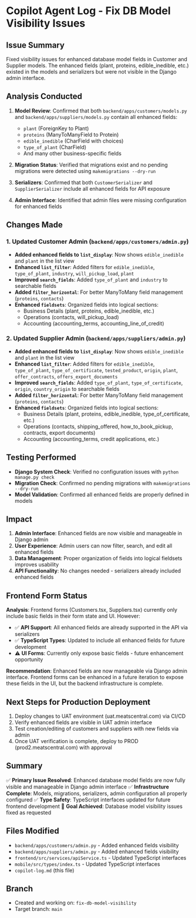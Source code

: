 # Copilot Agent Log - Fix DB Model Visibility Issues

## Issue Summary
Fixed visibility issues for enhanced database model fields in Customer and Supplier models. The enhanced fields (plant, proteins, edible_inedible, etc.) existed in the models and serializers but were not visible in the Django admin interface.

## Analysis Conducted
1. **Model Review**: Confirmed that both `backend/apps/customers/models.py` and `backend/apps/suppliers/models.py` contain all enhanced fields:
   - `plant` (ForeignKey to Plant)
   - `proteins` (ManyToManyField to Protein)
   - `edible_inedible` (CharField with choices)
   - `type_of_plant` (CharField)
   - And many other business-specific fields

2. **Migration Status**: Verified that migrations exist and no pending migrations were detected using `makemigrations --dry-run`

3. **Serializers**: Confirmed that both `CustomerSerializer` and `SupplierSerializer` include all enhanced fields for API exposure

4. **Admin Interface**: Identified that admin files were missing configuration for enhanced fields

## Changes Made

### 1. Updated Customer Admin (`backend/apps/customers/admin.py`)
- **Added enhanced fields to `list_display`**: Now shows `edible_inedible` and `plant` in the list view
- **Enhanced `list_filter`**: Added filters for `edible_inedible`, `type_of_plant`, `industry`, `will_pickup_load`, `plant`
- **Improved `search_fields`**: Added `type_of_plant` and `industry` to searchable fields
- **Added `filter_horizontal`**: For better ManyToMany field management (`proteins`, `contacts`)
- **Enhanced `fieldsets`**: Organized fields into logical sections:
  - Business Details (plant, proteins, edible_inedible, etc.)
  - Operations (contacts, will_pickup_load)
  - Accounting (accounting_terms, accounting_line_of_credit)

### 2. Updated Supplier Admin (`backend/apps/suppliers/admin.py`)
- **Added enhanced fields to `list_display`**: Now shows `edible_inedible` and `plant` in the list view
- **Enhanced `list_filter`**: Added filters for `edible_inedible`, `type_of_plant`, `type_of_certificate`, `tested_product`, `origin`, `plant`, `offer_contracts`, `offers_export_documents`
- **Improved `search_fields`**: Added `type_of_plant`, `type_of_certificate`, `origin`, `country_origin` to searchable fields
- **Added `filter_horizontal`**: For better ManyToMany field management (`proteins`, `contacts`)
- **Enhanced `fieldsets`**: Organized fields into logical sections:
  - Business Details (plant, proteins, edible_inedible, type_of_certificate, etc.)
  - Operations (contacts, shipping_offered, how_to_book_pickup, contracts, export documents)
  - Accounting (accounting_terms, credit applications, etc.)

## Testing Performed
- **Django System Check**: Verified no configuration issues with `python manage.py check`
- **Migration Check**: Confirmed no pending migrations with `makemigrations --dry-run`
- **Model Validation**: Confirmed all enhanced fields are properly defined in models

## Impact
1. **Admin Interface**: Enhanced fields are now visible and manageable in Django admin
2. **User Experience**: Admin users can now filter, search, and edit all enhanced fields
3. **Data Management**: Proper organization of fields into logical fieldsets improves usability
4. **API Functionality**: No changes needed - serializers already included enhanced fields

## Frontend Form Status
**Analysis**: Frontend forms (Customers.tsx, Suppliers.tsx) currently only include basic fields in their form state and UI. However:
- ✅ **API Support**: All enhanced fields are already supported in the API via serializers
- ✅ **TypeScript Types**: Updated to include all enhanced fields for future development
- ⚠️ **UI Forms**: Currently only expose basic fields - future enhancement opportunity

**Recommendation**: Enhanced fields are now manageable via Django admin interface. Frontend forms can be enhanced in a future iteration to expose these fields in the UI, but the backend infrastructure is complete.

## Next Steps for Production Deployment
1. Deploy changes to UAT environment (uat.meatscentral.com) via CI/CD
2. Verify enhanced fields are visible in UAT admin interface
3. Test creation/editing of customers and suppliers with new fields via admin
4. Once UAT verification is complete, deploy to PROD (prod2.meatscentral.com) with approval

## Summary
✅ **Primary Issue Resolved**: Enhanced database model fields are now fully visible and manageable in Django admin interface
✅ **Infrastructure Complete**: Models, migrations, serializers, admin configuration all properly configured
✅ **Type Safety**: TypeScript interfaces updated for future frontend development
🎯 **Goal Achieved**: Database model visibility issues fixed as requested

## Files Modified
- `backend/apps/customers/admin.py` - Added enhanced fields visibility
- `backend/apps/suppliers/admin.py` - Added enhanced fields visibility  
- `frontend/src/services/apiService.ts` - Updated TypeScript interfaces
- `mobile/src/types/index.ts` - Updated TypeScript interfaces
- `copilot-log.md` (this file)

## Branch
- Created and working on: `fix-db-model-visibility`
- Target branch: `main`